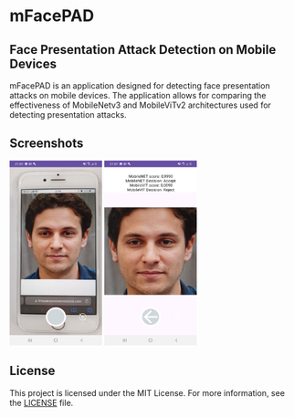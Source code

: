 # mFacePAD

## Face Presentation Attack Detection on Mobile Devices

mFacePAD is an application designed for detecting face presentation attacks on mobile devices. The application allows for comparing the effectiveness of MobileNetv3 and MobileViTv2 architectures used for detecting presentation attacks.

## Screenshots

<kbd><img width="162" height="324" src="screenshots/Screenshot_1.jpg"/></kbd>
<kbd><img width="162" height="324"  src="screenshots/Screenshot_2.jpg"/></kbd>

## License

This project is licensed under the MIT License. For more information, see the [LICENSE](LICENSE) file.
